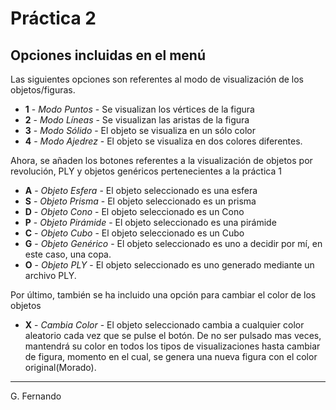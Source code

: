 # Práctica 2

## Opciones incluidas en el menú

Las siguientes opciones son referentes al modo de visualización de los objetos/figuras.

* **1** - *Modo Puntos* - Se visualizan los vértices de la figura
* **2** - *Modo Líneas* - Se visualizan las aristas de la figura
* **3** - *Modo Sólido* - El objeto se visualiza en un sólo color
* **4** - *Modo Ajedrez* - El objeto se visualiza en dos colores diferentes.

Ahora, se añaden los botones referentes a la visualización de objetos por revolución, PLY y objetos genéricos pertenecientes a la práctica 1

* **A** - *Objeto Esfera* - El objeto seleccionado es una esfera
* **S** - *Objeto Prisma* - El objeto seleccionado es un prisma
* **D** - *Objeto Cono* - El objeto seleccionado es un Cono
* **P** - *Objeto Pirámide* - El objeto seleccionado es una pirámide
* **C** - *Objeto Cubo* - El objeto seleccionado es un Cubo
* **G** - *Objeto Genérico* - El objeto seleccionado es uno a decidir por mí, en este caso, una copa.
* **O** - *Objeto PLY* - El objeto seleccionado es uno generado mediante un archivo PLY.


Por último, también se ha incluido una opción para cambiar el color de los objetos

 * **X** - *Cambia Color* - El objeto seleccionado cambia a cualquier color aleatorio cada vez que se pulse el botón. De no ser pulsado mas veces, mantendrá su color en todos los tipos de visualizaciones hasta cambiar de figura, momento en el cual, se genera una nueva figura con el color original(Morado). 

---
G. Fernando 
